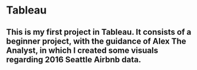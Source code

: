 # Tableau

## This is my first project in Tableau. It consists of a beginner project, with the guidance of Alex The Analyst, in which I created some visuals regarding 2016 Seattle Airbnb data.
